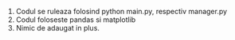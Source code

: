 1. Codul se ruleaza folosind python main.py, respectiv manager.py
2. Codul foloseste pandas si matplotlib
3. Nimic de adaugat in plus.